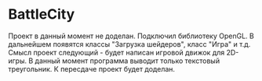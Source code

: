 # BattleCity

Проект в данный момент не доделан. Подключил библиотеку OpenGL. В дальнейшем появятся классы "Загрузка шейдеров", класс "Игра" и т.д. Смысл проект следующий - будет написан игровой движок для 2D-игры. В данный момент программа выводит только текстовый треугольник. К пересдаче проект будет доделан.
